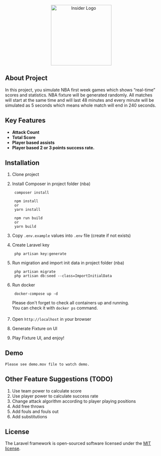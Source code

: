 <p align="center"><a href="https://useinsider.com" target="_blank"><img src="https://useinsider.com/assets/img/logo-old.png" width="200" alt="Insider Logo"></a></p>

## About Project

In this project, you simulate NBA first week games which shows “real-time” scores
and statistics. NBA fixture will be generated randomly. All matches
will start at the same time and will last 48 minutes and every minute will be simulated as 5
seconds which means whole match will end in 240 seconds.

## Key Features

- **Attack Count**
- **Total Score**
- **Player based assists**
- **Player based 2 or 3 points success rate.**

## Installation

1. Clone project
2. Install Composer in project folder (nba)

        composer install

        npm install
        or
        yarn install

        npm run build
        or
        yarn build
3. Copy `.env.example` values into `.env` file (create if not exists)
4. Create Laravel key

        php artisan key:generate

5. Run migration and import init data in project folder (nba)

        php artisan migrate
        php artisan db:seed --class=ImportInitialData
6. Run docker

        docker-compose up -d
   Please don't forget to check all containers up and running.\
   You can check it with `docker ps` command.
   ####
7. Open `http://localhost` in your browser
8. Generate Fixture on UI
9. Play Fixture UI, and enjoy!

## Demo
    Please see demo.mov file to watch demo.

## Other Feature Suggestions (TODO)
1. Use team power to calculate score
2. Use player power to calculate success rate
3. Change attack algorithm according to player playing positions
4. Add free throws
5. Add fouls and fouls out
6. Add substitutions

## License

The Laravel framework is open-sourced software licensed under the [MIT license](https://opensource.org/licenses/MIT).
